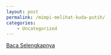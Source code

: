 ```yaml
---
layout: post
permalink: /mimpi-melihat-kuda-putih/
categories:
    - Uncategorized
---
```


[Baca Selengkapnya](/10)